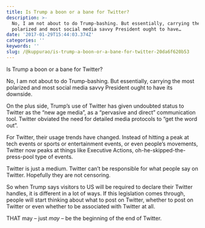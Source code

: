 ```yaml
---
title: Is Trump a boon or a bane for Twitter?
description: >-
  No, I am not about to do Trump-bashing. But essentially, carrying the most
  polarized and most social media savvy President ought to have…
date: '2017-01-29T15:44:03.374Z'
categories: ''
keywords: ''
slug: /@kuppurao/is-trump-a-boon-or-a-bane-for-twitter-20da6f620b53
---
```


Is Trump a boon or a bane for Twitter?

No, I am not about to do Trump-bashing. But essentially, carrying the most polarized and most social media savvy President ought to have its downside.

On the plus side, Trump’s use of Twitter has given undoubted status to Twitter as the “new age media”, as a “pervasive and direct” communication tool. Twitter obviated the need for detailed media protocols to “get the word out”.

For Twitter, their usage trends have changed. Instead of hitting a peak at tech events or sports or entertainment events, or even people’s movements, Twitter now peaks at things like Executive Actions, oh-he-skipped-the-press-pool type of events.

Twitter is just a medium. Twitter can’t be responsible for what people say on Twitter. Hopefully they are not censoring.

So when Trump says visitors to US will be required to declare their Twitter handles, it is different in a lot of ways. If this legislation comes through, people will start thinking about what to post on Twitter, whether to post on Twitter or even whether to be associated with Twitter at all.

THAT may – just _may_ – be the beginning of the end of Twitter.